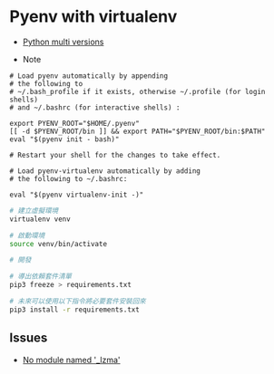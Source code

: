 # Pyenv with virtualenv

- [Python multi versions](https://blog.tarswork.com/zh/post/managing-python-multiple-versions-using-pyenv-virtualenv)

- Note
```
# Load pyenv automatically by appending
# the following to
# ~/.bash_profile if it exists, otherwise ~/.profile (for login shells)
# and ~/.bashrc (for interactive shells) :

export PYENV_ROOT="$HOME/.pyenv"
[[ -d $PYENV_ROOT/bin ]] && export PATH="$PYENV_ROOT/bin:$PATH"
eval "$(pyenv init - bash)"

# Restart your shell for the changes to take effect.

# Load pyenv-virtualenv automatically by adding
# the following to ~/.bashrc:

eval "$(pyenv virtualenv-init -)"
```

```bash
# 建立虛擬環境
virtualenv venv

# 啟動環境
source venv/bin/activate

# 開發

# 導出依賴套件清單
pip3 freeze > requirements.txt

# 未來可以使用以下指令將必要套件安裝回來
pip3 install -r requirements.txt
```


## Issues
- [No module named '_lzma'](https://github.com/pandas-dev/pandas/issues/27532#issuecomment-514044754)
